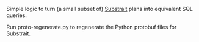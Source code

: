 Simple logic to turn (a small subset of) [Substrait](https://www.substrait.io/)
plans into equivalent SQL queries.

Run proto-regenerate.py to regenerate the Python protobuf files for Substrait.
